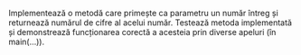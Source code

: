 Implementează o metodă care primește ca parametru un număr întreg și returnează numărul de cifre al acelui număr. Testează metoda implementată și demonstrează funcționarea corectă a acesteia prin diverse apeluri (în main(…)).
